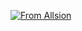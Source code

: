 [![From Allsion](http://cdn.makeagif.com/media/8-26-2015/mHp7lt.gif)](https://www.youtube.com/watch?v=gy1B3agGNxw)
